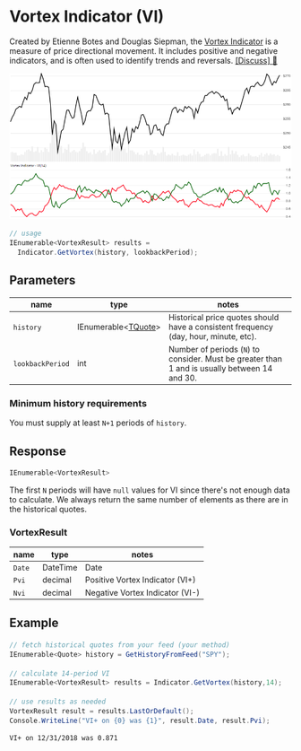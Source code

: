 # Vortex Indicator (VI)

Created by Etienne Botes and Douglas Siepman, the [Vortex Indicator](https://en.wikipedia.org/wiki/Vortex_indicator) is a measure of price directional movement.  It includes positive and negative indicators, and is often used to identify trends and reversals.
[[Discuss] :speech_balloon:](https://github.com/DaveSkender/Stock.Indicators/discussions/339 "Community discussion about this indicator")

![image](chart.png)

```csharp
// usage
IEnumerable<VortexResult> results =
  Indicator.GetVortex(history, lookbackPeriod);  
```

## Parameters

| name | type | notes
| -- |-- |--
| `history` | IEnumerable\<[TQuote](../../docs/GUIDE.md#historical-quotes)\> | Historical price quotes should have a consistent frequency (day, hour, minute, etc).
| `lookbackPeriod` | int | Number of periods (`N`) to consider.  Must be greater than 1 and is usually between 14 and 30.

### Minimum history requirements

You must supply at least `N+1` periods of `history`.

## Response

```csharp
IEnumerable<VortexResult>
```

The first `N` periods will have `null` values for VI since there's not enough data to calculate.  We always return the same number of elements as there are in the historical quotes.

### VortexResult

| name | type | notes
| -- |-- |--
| `Date` | DateTime | Date
| `Pvi` | decimal | Positive Vortex Indicator (VI+)
| `Nvi` | decimal | Negative Vortex Indicator (VI-)

## Example

```csharp
// fetch historical quotes from your feed (your method)
IEnumerable<Quote> history = GetHistoryFromFeed("SPY");

// calculate 14-period VI
IEnumerable<VortexResult> results = Indicator.GetVortex(history,14);

// use results as needed
VortexResult result = results.LastOrDefault();
Console.WriteLine("VI+ on {0} was {1}", result.Date, result.Pvi);
```

```bash
VI+ on 12/31/2018 was 0.871
```
